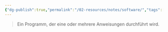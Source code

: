 ```yaml
---
{"dg-publish":true,"permalink":"/02-resources/notes/software/","tags":["informatik"],"noteIcon":"","updated":"2024-11-08T15:30:07.000+01:00"}
---
```


> Ein Programm, der eine oder mehrere Anweisungen durchführt wird.